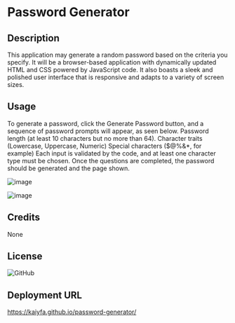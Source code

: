 #  Password Generator
 
 
## Description
 
This application may generate a random password based on the criteria you specify. It will be a browser-based application with dynamically updated HTML and CSS powered by JavaScript code. It also boasts a sleek and polished user interface that is responsive and adapts to a variety of screen sizes.
 
## Usage
 
To generate a password, click the Generate Password button, and a sequence of password prompts will appear, as seen below.
Password length (at least 10 characters but no more than 64).
Character traits (Lowercase, Uppercase, Numeric)
Special characters ($@%&*, for example)
Each input is validated by the code, and at least one character type must be chosen.
Once the questions are completed, the password should be generated and the page shown.
 
![image](https://user-images.githubusercontent.com/115763652/204087676-48bfb456-1f6e-41a8-b92c-ff8891ea2d57.png)
 
![image](https://user-images.githubusercontent.com/115763652/204087736-59c3de13-a955-47c2-a9d6-5dbdf891bef9.png)
 
## Credits
None
 
## License
![GitHub](https://img.shields.io/github/license/kaiyfa/password-generator)
 
## Deployment URL

https://kaiyfa.github.io/password-generator/
